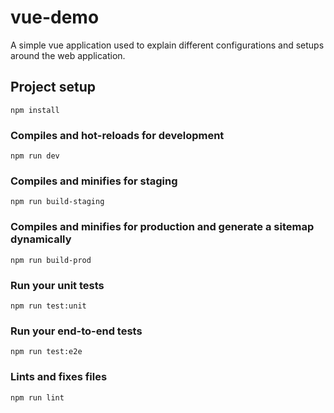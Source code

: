 # vue-demo
A simple vue application used to explain different configurations and setups around the web application.

## Project setup
```
npm install
```

### Compiles and hot-reloads for development
```
npm run dev
```

### Compiles and minifies for staging
```
npm run build-staging
```

### Compiles and minifies for production and generate a sitemap dynamically
```
npm run build-prod
```

### Run your unit tests
```
npm run test:unit
```

### Run your end-to-end tests
```
npm run test:e2e
```

### Lints and fixes files
```
npm run lint
```
